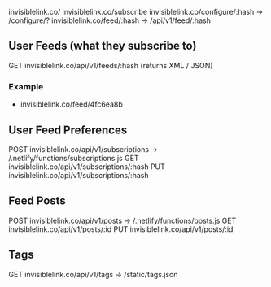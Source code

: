 invisiblelink.co/
invisiblelink.co/subscribe
invisiblelink.co/configure/:hash				-> /configure/?
invisiblelink.co/feed/:hash						-> /api/v1/feed/:hash

## User Feeds (what they subscribe to)
GET		invisiblelink.co/api/v1/feeds/:hash	(returns XML / JSON)

### Example
- invisiblelink.co/feed/4fc6ea8b

## User Feed Preferences
POST	invisiblelink.co/api/v1/subscriptions			-> /.netlify/functions/subscriptions.js
GET		invisiblelink.co/api/v1/subscriptions/:hash
PUT		invisiblelink.co/api/v1/subscriptions/:hash

## Feed Posts
POST	invisiblelink.co/api/v1/posts			-> /.netlify/functions/posts.js
GET		invisiblelink.co/api/v1/posts/:id
PUT		invisiblelink.co/api/v1/posts/:id

## Tags
GET		invisiblelink.co/api/v1/tags			-> /static/tags.json


